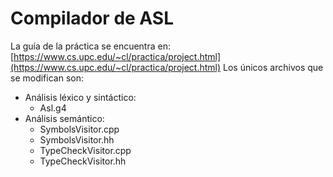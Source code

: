 # Compilador de ASL
La guía de la práctica se encuentra en: [https://www.cs.upc.edu/~cl/practica/project.html](https://www.cs.upc.edu/~cl/practica/project.html)
Los únicos archivos que se modifican son:
- Análisis léxico y sintáctico:
  - Asl.g4 
- Análisis semántico:
  - SymbolsVisitor.cpp
  - SymbolsVisitor.hh
  - TypeCheckVisitor.cpp
  - TypeCheckVisitor.hh
